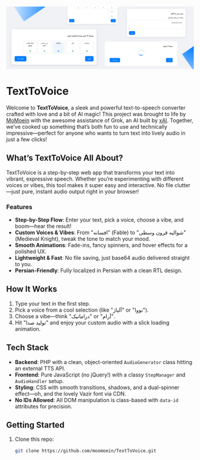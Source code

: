 ![TextToVoice Screenshot](screenshot.png)

# TextToVoice

Welcome to **TextToVoice**, a sleek and powerful text-to-speech converter crafted with love and a bit of AI magic! This project was brought to life by [MoMoein](https://github.com/moomoein) with the awesome assistance of Grok, an AI built by [xAI](https://xai.ai). Together, we’ve cooked up something that’s both fun to use and technically impressive—perfect for anyone who wants to turn text into lively audio in just a few clicks!

## What’s TextToVoice All About?

TextToVoice is a step-by-step web app that transforms your text into vibrant, expressive speech. Whether you’re experimenting with different voices or vibes, this tool makes it super easy and interactive. No file clutter—just pure, instant audio output right in your browser!

### Features
- **Step-by-Step Flow**: Enter your text, pick a voice, choose a vibe, and boom—hear the result!
- **Custom Voices & Vibes**: From "افسانه" (Fable) to "شوالیه قرون وسطی" (Medieval Knight), tweak the tone to match your mood.
- **Smooth Animations**: Fade-ins, fancy spinners, and hover effects for a polished UX.
- **Lightweight & Fast**: No file saving, just base64 audio delivered straight to you.
- **Persian-Friendly**: Fully localized in Persian with a clean RTL design.

## How It Works
1. Type your text in the first step.
2. Pick a voice from a cool selection (like "آلیاژ" or "نووا").
3. Choose a vibe—think "دراماتیک" or "آرام".
4. Hit "تولید صدا" and enjoy your custom audio with a slick loading animation.

## Tech Stack
- **Backend**: PHP with a clean, object-oriented `AudioGenerator` class hitting an external TTS API.
- **Frontend**: Pure JavaScript (no jQuery!) with a classy `StepManager` and `AudioHandler` setup.
- **Styling**: CSS with smooth transitions, shadows, and a dual-spinner effect—oh, and the lovely Vazir font via CDN.
- **No IDs Allowed**: All DOM manipulation is class-based with `data-id` attributes for precision.

## Getting Started
1. Clone this repo:
   ```bash
   git clone https://github.com/moomoein/TextToVoice.git
